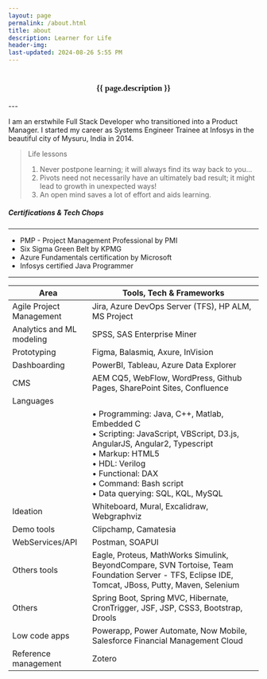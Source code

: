 ```yaml
---
layout: page
permalink: /about.html
title: about
description: Learner for Life
header-img: 
last-updated: 2024-08-26 5:55 PM
---
```

<h1></h1>
<h3 class="mx-auto" style="font-family:Courgette; text-align: center">{{ page.description }}</h3>
---

I am an erstwhile Full Stack Developer who transitioned into a Product Manager. I started my career as Systems Engineer Trainee at Infosys in the beautiful city of Mysuru, India in 2014.

> Life lessons
> 1. Never postpone learning; it will always find its way back to you...
> 2. Pivots need not necessarily have an ultimately bad result; it might lead to growth in unexpected ways!
> 3. An open mind saves a lot of effort and aids learning.

##### Certifications & Tech Chops
---
* PMP - Project Management Professional by PMI
* Six Sigma Green Belt by KPMG
* Azure Fundamentals certification by Microsoft
* Infosys certified Java Programmer

---

| Area | Tools, Tech & Frameworks |
|------|-------------------------|
| Agile Project Management | Jira, Azure DevOps Server (TFS), HP ALM, MS Project|
| Analytics and ML modeling | SPSS, SAS Enterprise Miner|
| Prototyping | Figma, Balasmiq, Axure, InVision |
| Dashboarding | PowerBI, Tableau, Azure Data Explorer |
| CMS | AEM CQ5, WebFlow, WordPress, Github Pages, SharePoint Sites, Confluence |
| Languages | |
| |• Programming: Java, C++, Matlab, Embedded C <br> • Scripting: JavaScript, VBScript, D3.js, AngularJS, Angular2, Typescript <br> • Markup: HTML5 <br> • HDL: Verilog <br> • Functional: DAX <br> • Command: Bash script <br> • Data querying: SQL, KQL, MySQL |
| Ideation | Whiteboard, Mural, Excalidraw, Webgraphviz |
| Demo tools | Clipchamp, Camatesia |
| WebServices/API | Postman, SOAPUI |
| Others tools | Eagle, Proteus, MathWorks Simulink, BeyondCompare, SVN Tortoise, Team Foundation Server - TFS, Eclipse IDE, Tomcat, JBoss, Putty, Maven, Selenium |
| Others | Spring Boot, Spring MVC, Hibernate, CronTrigger, JSF, JSP, CSS3, Bootstrap, Drools |
| Low code apps | Powerapp, Power Automate, Now Mobile, Salesforce Financial Management Cloud |
| Reference management | Zotero |
